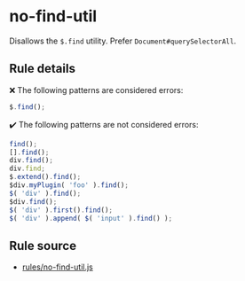 # no-find-util

Disallows the `$.find` utility. Prefer `Document#querySelectorAll`.

## Rule details

❌ The following patterns are considered errors:
```js
$.find();
```

✔️ The following patterns are not considered errors:
```js
find();
[].find();
div.find();
div.find;
$.extend().find();
$div.myPlugin( 'foo' ).find();
$( 'div' ).find();
$div.find();
$( 'div' ).first().find();
$( 'div' ).append( $( 'input' ).find() );
```
## Rule source

* [rules/no-find-util.js](../rules/no-find-util.js)
